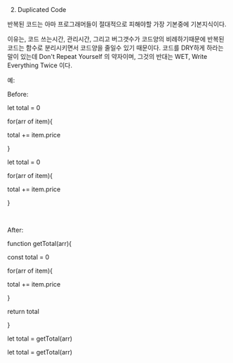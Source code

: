 ​

2. Duplicated Code

반복된 코드는 아마 프로그래머들이 절대적으로 피해야할 가장 기본중에 기본지식이다.

이유는, 코드 쓰는시간, 관리시간, 그리고 버그갯수가 코드양의 비례하기때문에 반복된 코드는 함수로 분리시키면서 코드양을 줄일수 있기 때문이다. 코드를 DRY하게 하라는 말이 있는데 Don't Repeat Yourself 의 약자이며, 그것의 반대는 WET, Write Everything Twice 이다.

예: 

Before:

let total = 0

for(arr of item){ 

total += item.price

}

let total = 0

for(arr of item){ 

total += item.price

}

​

After:

function getTotal(arr){

const total = 0

for(arr of item){ 

total += item.price

}

return total

}

let total = getTotal(arr)

let total = getTotal(arr)
